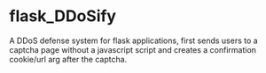 # flask_DDoSify
A DDoS defense system for flask applications, first sends users to a captcha page without a javascript script and creates a confirmation cookie/url arg after the captcha.
